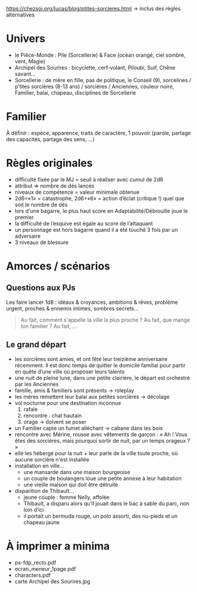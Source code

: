 https://chezsoi.org/lucas/blog/ptites-sorcieres.html
-> inclus des règles alternatives

# Univers
* le Pièce-Monde : Pile (Sorcellerie) & Face (océan orangé, ciel sombre, vent, Magie)
* Archipel des Sourires : bicyclette, cerf-volant, Piloubi, Suif, Chêne savant...
* Sorcellerie : de mère en fille, pas de politique, le Conseil (9),
  sorcelines / p’tites sorcières (8-13 ans) / sorcières / Anciennes,
  couleur noire, Familier, balai, chapeau, disciplines de Sorcellerie

# Familier
À définir : espèce, apparence, traits de caractère, 1 pouvoir
(parole, partage des capacités, partage des sens, ...)

# Règles originales
* difficulté fixée par le MJ = seuil à réaliser avec cumul de 2d6
* attribut => nombre de dés lancés
* niveaux de compétence = valeur minimale obtenue
* 2d6=«1» = catastrophe, 2d6=«6» = action d’éclat (critique !) quel que soit le nombre de dés
* lors d'une bagarre, le plus haut score en Adaptabilité/Débrouille joue le premier
* la difficulté de l’esquive est égale au score de l’attaquant
* un personnage est hors bagarre quand il a été touché 3 fois par un adversaire
* 3 niveaux de blessure


# Amorces / scénarios
## Questions aux PJs
Les faire lancer 1d8 :
idéaux & croyances, ambitions & rêves, problème urgent, proches & ennemis intimes, sombres secrets...

> Au fait, comment s'appelle la ville la plus proche ?
> Au fait, que mange ton familier ?
> Au fait, ...

## Le grand départ
* les sorcières sont amies, et ont fêté leur treizième anniversaire récemment.
  Il est donc temps de quitter le domicile familial pour partir en quête d’une ville où proposer leurs talents
* une nuit de pleine lune, dans une petite clairière, le départ est orchestré par les Anciennes
* famille, amis & familiers sont présents -> roleplay
* les mères remettent leur balai aux petites sorcières -> décolage
* vol nocturne pour une destination inconnue
    1. rafale
    2. rencontre : chat hautain
    3. orage -> doivent se poser
* un Familier capte un fumet alléchant -> cabane dans les bois
* rencontre avec Mérine, rousse avec vêtements de garçon :
  « Ah ! Vous êtes des sorcières, mais pourquoi sortir de nuit, par un temps orageux ? »
* elle les héberge pour la nuit + leur parle de la ville toute proche, où aucune sorcière n'est installée
* installation en ville...
  + une mansarde dans une maison bourgeoise
  + un couple de boulangers loue une petite annexe à leur habitation
  + une vieille maison qui doit être détruite
* disparition de Thibault...
  + jeune couple : femme Nelly, affolée
  + Thibault, a disparu alors qu’il jouait dans le bac à sable du parc, non loin d’ici
  + il portait un bermuda rouge, un polo assorti, des nu-pieds et un chapeau jaune


# À imprimer a minima
* ps-fdp_recto.pdf
* ecran_meneur_1page.pdf
* characters.pdf
* carte Archipel des Sourires.jpg
